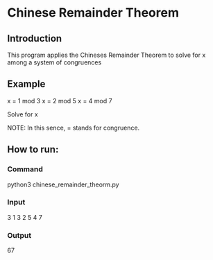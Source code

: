 #  Chinese Remainder Theorem

##  Introduction

This program applies the Chineses Remainder Theorem to solve for x among a system of congruences

##  Example

x = 1 mod 3
x = 2 mod 5
x = 4 mod 7

Solve for x

NOTE: In this sence, = stands for congruence.


##  How to run:

###  Command

python3 chinese_remainder_theorm.py

###  Input

3
1 3
2 5
4 7 

###  Output
67